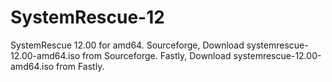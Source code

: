 # SystemRescue-12
SystemRescue 12.00 for amd64. Sourceforge, Download systemrescue-12.00-amd64.iso from Sourceforge. Fastly, Download systemrescue-12.00-amd64.iso from Fastly.
